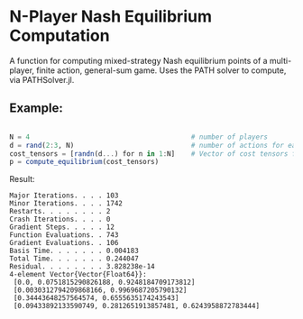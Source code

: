 # N-Player Nash Equilibrium Computation
A function for computing mixed-strategy Nash equilibrium points of a multi-player, finite action, general-sum game. Uses the PATH solver to compute, via PATHSolver.jl.

## Example:

```julia

N = 4                                        # number of players
d = rand(2:3, N)                             # number of actions for each player (e.g. d[n] is number of actions for player n)
cost_tensors = [randn(d...) for n in 1:N]    # Vector of cost tensors for each player (e.g. cost_tensors[n] is cost tensor for player n)
p = compute_equilibrium(cost_tensors) 
```

Result: 
``` 
Major Iterations. . . . 103
Minor Iterations. . . . 1742
Restarts. . . . . . . . 2
Crash Iterations. . . . 0
Gradient Steps. . . . . 12
Function Evaluations. . 743
Gradient Evaluations. . 106
Basis Time. . . . . . . 0.004183
Total Time. . . . . . . 0.244047
Residual. . . . . . . . 3.828238e-14
4-element Vector{Vector{Float64}}:
 [0.0, 0.0751815290826188, 0.9248184709173812]
 [0.0030312794209868166, 0.9969687205790132]
 [0.34443648257564574, 0.6555635174243543]
 [0.09433892133590749, 0.2812651913857481, 0.6243958872783444]
```

 
 
 


